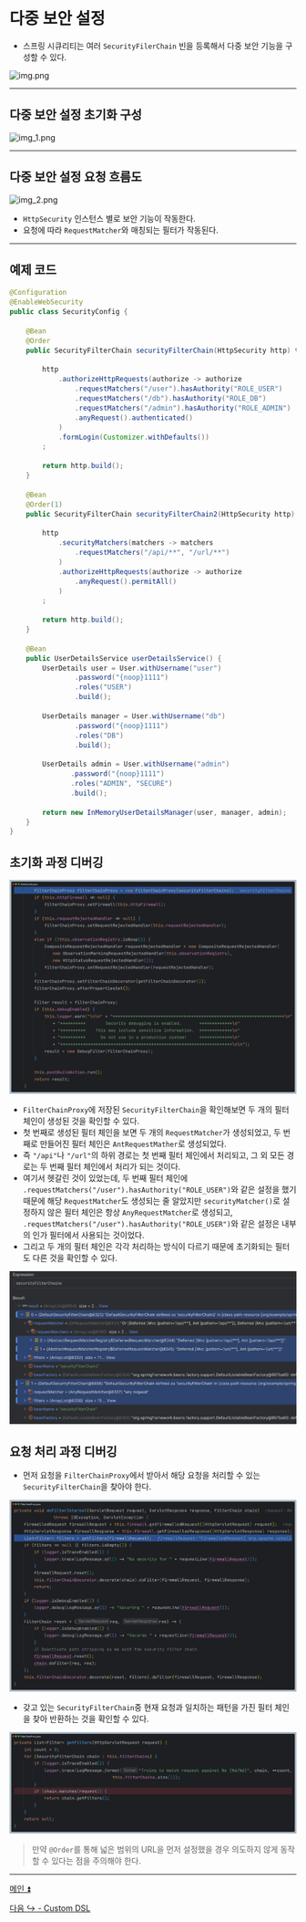 # 다중 보안 설정

- 스프링 시큐리티는 여러 `SecurityFilerChain` 빈을 등록해서 다중 보안 기능을 구성할 수 있다.

![img.png](image/img.png)

---

## 다중 보안 설정 초기화 구성

![img_1.png](image/img_1.png)

---

## 다중 보안 설정 요청 흐름도

![img_2.png](image/img_2.png)

- `HttpSecurity` 인스턴스 별로 보안 기능이 작동한다.
- 요청에 따라 `RequestMatcher`와 매칭되는 필터가 작동된다.

---

## 예제 코드

```java
@Configuration
@EnableWebSecurity
public class SecurityConfig {

    @Bean
    @Order
    public SecurityFilterChain securityFilterChain(HttpSecurity http) throws Exception {

        http
            .authorizeHttpRequests(authorize -> authorize
                .requestMatchers("/user").hasAuthority("ROLE_USER")
                .requestMatchers("/db").hasAuthority("ROLE_DB")
                .requestMatchers("/admin").hasAuthority("ROLE_ADMIN")
                .anyRequest().authenticated()
            )
            .formLogin(Customizer.withDefaults())
        ;

        return http.build();
    }

    @Bean
    @Order(1)
    public SecurityFilterChain securityFilterChain2(HttpSecurity http) throws Exception {

        http
            .securityMatchers(matchers -> matchers
                .requestMatchers("/api/**", "/url/**")
            )
            .authorizeHttpRequests(authorize -> authorize
                .anyRequest().permitAll()
            )
        ;

        return http.build();
    }

    @Bean
    public UserDetailsService userDetailsService() {
        UserDetails user = User.withUsername("user")
                .password("{noop}1111")
                .roles("USER")
                .build();

        UserDetails manager = User.withUsername("db")
                .password("{noop}1111")
                .roles("DB")
                .build();

        UserDetails admin = User.withUsername("admin")
               .password("{noop}1111")
               .roles("ADMIN", "SECURE")
               .build();

        return new InMemoryUserDetailsManager(user, manager, admin);
    }
}
```

## 초기화 과정 디버깅

![img.png](image_1/img.png)

- `FilterChainProxy`에 저장된 `SecurityFilterChain`을 확인해보면 두 개의 필터 체인이 생성된 것을 확인할 수 있다.
- 첫 번째로 생성된 필터 체인을 보면 두 개의 `RequestMatcher`가 생성되었고, 두 번째로 만들어진 필터 체인은 `AntRequestMather`로 생성되었다.
- 즉 `"/api"`나 `"/url"`의 하위 경로는 첫 번째 필터 체인에서 처리되고, 그 외 모든 경로는 두 번째 필터 체인에서 처리가 되는 것이다.
- 여기서 헷갈린 것이 있었는데, 두 번째 필터 체인에 `.requestMatchers("/user").hasAuthority("ROLE_USER")`와 같은 설정을 했기 때문에
해당 `RequestMatcher`도 생성되는 줄 알았지만 `securityMatcher()`로 설정하지 않은 필터 체인은 항상 `AnyRequestMatcher`로 생성되고,
  `.requestMatchers("/user").hasAuthority("ROLE_USER")`와 같은 설정은 내부의 인가 필터에서 사용되는 것이었다.
- 그리고 두 개의 필터 체인은 각각 처리하는 방식이 다르기 때문에 초기화되는 필터도 다른 것을 확인할 수 있다.

![img_1.png](image_1/img_1.png)

## 요청 처리 과정 디버깅

- 먼저 요청을 `FilterChainProxy`에서 받아서 해당 요청을 처리할 수 있는 `SecurityFilterChain`을 찾아야 한다.

![img_2.png](image_1/img_2.png)

- 갖고 있는 `SecurityFilterChain`중 현재 요청과 일치하는 패턴을 가진 필터 체인을 찾아 반환하는 것을 확인할 수 있다.

![img_3.png](image_1/img_3.png)

> 만약 `@Order`를 통해 넓은 범위의 URL을 먼저 설정했을 경우 의도하지 않게 동작할 수 있다는 점을 주의해야 한다.

---

[메인 ⏫](https://github.com/genesis12345678/TIL/blob/main/Spring/security/security/main.md)

[다음 ↪️ - Custom DSL](https://github.com/genesis12345678/TIL/blob/main/Spring/security/security/MultiSecurity/CustomDSL.md)